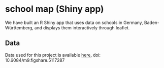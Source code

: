 # school map (Shiny app)
We have built an R Shiny app that uses data on schools in Germany, Baden-Württemberg, and displays them interactively through leaflet.
## Data
Data used for this project is available [here](http://doi.org/10.6084/m9.figshare.5117287), doi: 10.6084/m9.figshare.5117287

